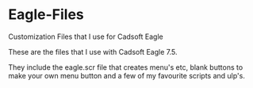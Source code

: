# Eagle-Files
Customization Files that I use for Cadsoft Eagle


These are the files that I use with Cadsoft Eagle 7.5.

They include the eagle.scr file that creates menu's etc, blank buttons to make your own menu button and a few of my favourite scripts and ulp's.

